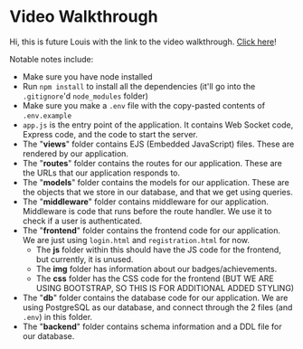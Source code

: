 # Video Walkthrough

Hi, this is future Louis with the link to the video walkthrough. [Click here](https://youtu.be/iMYAMlQpHpE)! 

Notable notes include:
- Make sure you have node installed
- Run `npm install` to install all the dependencies (it'll go into the `.gitignore`'d `node_modules` folder)
- Make sure you make a `.env` file with the copy-pasted contents of `.env.example`
- `app.js` is the entry point of the application. It contains Web Socket code, Express code, and the code to start the server.
- The "**views**" folder contains EJS (Embedded JavaScript) files. These are rendered by our application.
- The "**routes**" folder contains the routes for our application. These are the URLs that our application responds to.
- The "**models**" folder contains the models for our application. These are the objects that we store in our database, and that we get using queries.
- The "**middleware**" folder contains middleware for our application. Middleware is code that runs before the route handler. We use it to check if a user is authenticated.
- The "**frontend**" folder contains the frontend code for our application. We are just using `login.html` and `registration.html` for now.
  - The **js** folder within this should have the JS code for the frontend, but currently, it is unused.
  - The **img** folder has information about our badges/achievements.
  - The **css** folder has the CSS code for the frontend (BUT WE ARE USING BOOTSTRAP, SO THIS IS FOR ADDITIONAL ADDED STYLING)
- The "**db**" folder contains the database code for our application. We are using PostgreSQL as our database, and connect through the 2 files (and `.env`) in this folder.
- The "**backend**" folder contains schema information and a DDL file for our database.